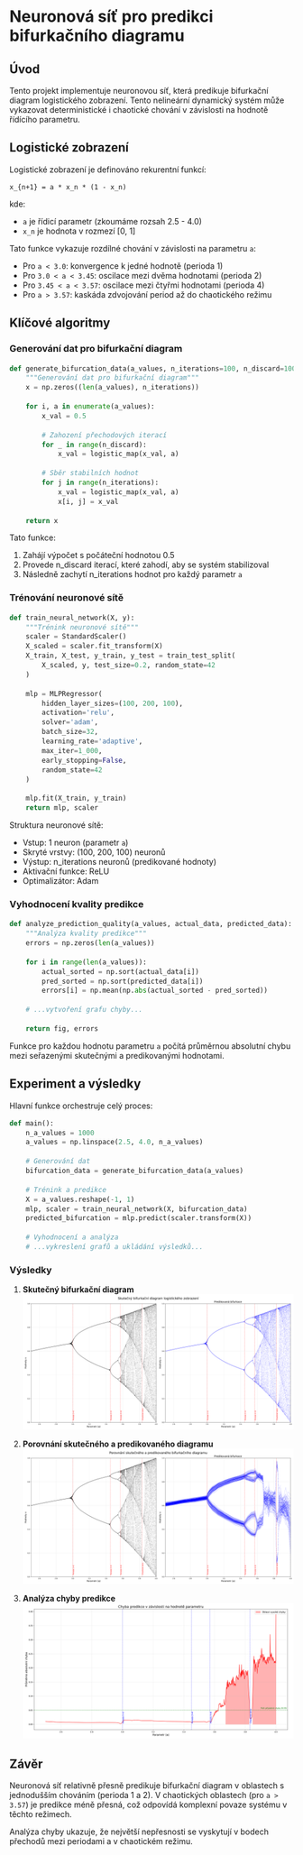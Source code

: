 # Neuronová síť pro predikci bifurkačního diagramu

## Úvod

Tento projekt implementuje neuronovou síť, která predikuje bifurkační diagram logistického zobrazení. Tento nelineární
dynamický systém může vykazovat deterministické i chaotické chování v závislosti na hodnotě řídícího parametru.

## Logistické zobrazení

Logistické zobrazení je definováno rekurentní funkcí:

```
x_{n+1} = a * x_n * (1 - x_n)
```

kde:

- `a` je řídicí parametr (zkoumáme rozsah 2.5 - 4.0)
- `x_n` je hodnota v rozmezí [0, 1]

Tato funkce vykazuje rozdílné chování v závislosti na parametru `a`:

- Pro `a < 3.0`: konvergence k jedné hodnotě (perioda 1)
- Pro `3.0 < a < 3.45`: oscilace mezi dvěma hodnotami (perioda 2)
- Pro `3.45 < a < 3.57`: oscilace mezi čtyřmi hodnotami (perioda 4)
- Pro `a > 3.57`: kaskáda zdvojování period až do chaotického režimu

## Klíčové algoritmy

### Generování dat pro bifurkační diagram

```python
def generate_bifurcation_data(a_values, n_iterations=100, n_discard=100):
    """Generování dat pro bifurkační diagram"""
    x = np.zeros((len(a_values), n_iterations))

    for i, a in enumerate(a_values):
        x_val = 0.5

        # Zahození přechodových iterací
        for _ in range(n_discard):
            x_val = logistic_map(x_val, a)

        # Sběr stabilních hodnot
        for j in range(n_iterations):
            x_val = logistic_map(x_val, a)
            x[i, j] = x_val

    return x
```

Tato funkce:

1. Zahájí výpočet s počáteční hodnotou 0.5
2. Provede n_discard iterací, které zahodí, aby se systém stabilizoval
3. Následně zachytí n_iterations hodnot pro každý parametr `a`

### Trénování neuronové sítě

```python
def train_neural_network(X, y):
    """Trénink neuronové sítě"""
    scaler = StandardScaler()
    X_scaled = scaler.fit_transform(X)
    X_train, X_test, y_train, y_test = train_test_split(
        X_scaled, y, test_size=0.2, random_state=42
    )

    mlp = MLPRegressor(
        hidden_layer_sizes=(100, 200, 100),
        activation='relu',
        solver='adam',
        batch_size=32,
        learning_rate='adaptive',
        max_iter=1_000,
        early_stopping=False,
        random_state=42
    )

    mlp.fit(X_train, y_train)
    return mlp, scaler
```

Struktura neuronové sítě:

- Vstup: 1 neuron (parametr `a`)
- Skryté vrstvy: (100, 200, 100) neuronů
- Výstup: n_iterations neuronů (predikované hodnoty)
- Aktivační funkce: ReLU
- Optimalizátor: Adam

### Vyhodnocení kvality predikce

```python
def analyze_prediction_quality(a_values, actual_data, predicted_data):
    """Analýza kvality predikce"""
    errors = np.zeros(len(a_values))

    for i in range(len(a_values)):
        actual_sorted = np.sort(actual_data[i])
        pred_sorted = np.sort(predicted_data[i])
        errors[i] = np.mean(np.abs(actual_sorted - pred_sorted))

    # ...vytvoření grafu chyby...

    return fig, errors
```

Funkce pro každou hodnotu parametru `a` počítá průměrnou absolutní chybu mezi seřazenými skutečnými a predikovanými
hodnotami.

## Experiment a výsledky

Hlavní funkce orchestruje celý proces:

```python
def main():
    n_a_values = 1000
    a_values = np.linspace(2.5, 4.0, n_a_values)

    # Generování dat
    bifurcation_data = generate_bifurcation_data(a_values)

    # Trénink a predikce
    X = a_values.reshape(-1, 1)
    mlp, scaler = train_neural_network(X, bifurcation_data)
    predicted_bifurcation = mlp.predict(scaler.transform(X))

    # Vyhodnocení a analýza
    # ...vykreslení grafů a ukládání výsledků...
```

### Výsledky

1. **Skutečný bifurkační diagram**
   ![Skutečný bifurkační diagram](results/actual_bifurcation.png)

2. **Porovnání skutečného a predikovaného diagramu**
   ![Porovnání diagramů](results/comparison.png)

3. **Analýza chyby predikce**
   ![Analýza chyby](results/error.png)

## Závěr

Neuronová síť relativně přesně predikuje bifurkační diagram v oblastech s jednodušším chováním (perioda 1 a 2). V
chaotických oblastech (pro `a > 3.57`) je predikce méně přesná, což odpovídá komplexní povaze systému v těchto režimech.

Analýza chyby ukazuje, že největší nepřesnosti se vyskytují v bodech přechodů mezi periodami a v chaotickém režimu.
